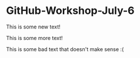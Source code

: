 # GitHub-Workshop-July-6


This is some new text!

This is some more text!

This is some bad text that doesn't make sense :(